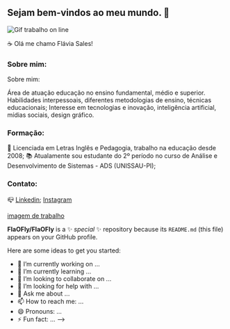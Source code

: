 ## Sejam bem-vindos ao meu mundo. 👋

![Gif trabalho on line](https://media2.giphy.com/media/v1.Y2lkPTc5MGI3NjExcXZuMXdjcWg5aDA5MG4yM3VnNWdpeWRxajhudHdxZXltcmwyN3QzayZlcD12MV9pbnRlcm5hbF9naWZfYnlfaWQmY3Q9Zw/px9v45I39CcxyXPqEy/giphy.gif)

☕ Olá me chamo Flávia Sales!

### Sobre mim:
Sobre mim:

Área de atuação educação no ensino fundamental, médio e superior.
Habilidades interpessoais, diferentes metodologias de ensino, técnicas educacionais; Interesse em tecnologias e inovação, inteligência artificial, mídias sociais, design gráfico.

### Formação:

📖 Licenciada em Letras Inglês e Pedagogia, trabalho na educação desde 2008;
📚 Atualamente sou estudante do 2º período no curso de Análise e Desenvolvimento de Sistemas - ADS (UNISSAU-PI);

### Contato:

📪 [Linkedin](https://www.linkedin.com/in/fl%C3%A1via-sales-oliveira-25341b69/overlay/contact-info/?lipi=urn%3Ali%3Apage%3Ad_flagship3_profile_view_base%3B4QwmShyoR%2B6%2FGCECNzR09A%3D%3D);
    [Instagram](https://www.instagram.com/flaviasaleslliveira/)

[imagem de trabalho](
    https://media4.giphy.com/media/v1.Y2lkPTc5MGI3NjExZjdhZ2s2NWVkOTI5dmFiNmZyNmtsY3VzbXl3Mnc3NWR4cTczMmM0ciZlcD12MV9pbnRlcm5hbF9naWZfYnlfaWQmY3Q9Zw/htbk44kWy9O74HROWy/giphy.gif)
    











**FlaOFly/FlaOFly** is a ✨ _special_ ✨ repository because its `README.md` (this file) appears on your GitHub profile.

Here are some ideas to get you started:

- 🔭 I’m currently working on ...
- 🌱 I’m currently learning ...
- 👯 I’m looking to collaborate on ...
- 🤔 I’m looking for help with ...
- 💬 Ask me about ...
- 📫 How to reach me: ...
- 😄 Pronouns: ...
- ⚡ Fun fact: ...
-->


